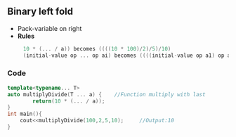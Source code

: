 ## Binary left fold
- Pack-variable on right
- **Rules**
```c++
     10 * (... / a)) becomes ((((10 * 100)/2)/5)/10)
     (initial-value op ... op ai) becomes ((((initial-value op a1) op a2) op ...) op an)
```     

### Code
```c++
template<typename... T>
auto multiplyDivide(T ... a) {    //Function multiply with last
        return(10 * (... / a));
}
int main(){
	cout<<multiplyDivide(100,2,5,10);	  //Output:10
}  
